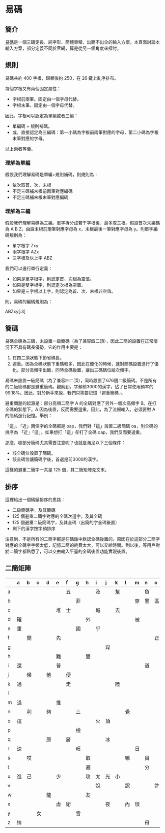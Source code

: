 # 易碼

## 簡介

[易碼](https://www.remnote.com/a/65e1c604ef303f6fde3deef0)是一個三碼定長、純字形、簡體專精、出簡不出全的輸入方案。本頁面討論本輸入方案，部分定義不同於官網，算是從另一個角度來探討。

## 規則

易碼共約 400 字根，歸類後約 250，在 26 鍵上亂序排布。

每個字根又有兩個固定屬性：

- 字根前兩筆。固定由一個字母代替。
- 字根末筆。固定由一個字母代替。

因此，字根可以認定為單編或者三編：

- 單編碼 + 規則補碼。
- 或，直接認定為三編碼：第一小碼為字根前兩筆對應的字母，第二小碼為字根末筆對應的字母。

以上兩者等價。

### 理解為單編

假設我們理解易碼是單編+規則補碼，則規則為：

- 依次取首、次、末根
- 不足三碼補末根前兩筆對應編碼
- 不足三碼補末根末筆對應編碼

### 理解為三編

假設我們理解易碼為三編。單字拆分成若干字根後，最多取三根。假設首次末編碼為 A B Z，由設末根前兩筆對應字母為 x，末根最後一筆對應字母為 y。則單字編碼規則為：

- 單字根字 Zxy
- 兩字根字 AZx
- 三字根及以上字 ABZ

我們可以進行單行定義：

- 如果是單字根字，則認定首、次根為空值。
- 如果是雙字根字，則認定次根為空置。
- 如果是三字根以上字，則認定為首、次、末根非空值。

則，易碼的編碼規則為：

ABZxy\[:3\]

## 簡碼

易碼全碼為三碼，未設置一級簡碼（為了兼容四二頂），因此二簡的設置在正常情況下不具有碼長優勢，它的作用主要是：

1. 在四二頂狀態下節省碼長。
2. 避重。因為全碼狀態下重碼較多，因此在優化的時候，就對簡碼設置進行了優化。部分高頻字出簡，同時全碼後置，讓出三碼碼位給次頻字。

易碼未設置一級簡碼（為了兼容四二頂），同時設置了676個二級簡碼。不是所有的二級簡碼都是避重簡碼。觀察到，字頻前3000的漢字，佔了日常使用頻率的 99.18%。因此，對於新手來說，我們只需要記憶「避重簡碼」。

避重問題的起源是：部分高頻二簡字 A 的全碼對應了另外一個次高頻字 B。在打全碼的狀態下，A 因為後置，反而需要選重。因此，為了流暢輸入，必須要對 A 的簡碼進行記憶。舉例：

「這」、「近」兩個字的全碼都是 oap，我們對「這」設置二級簡碼 oa，則全碼的排序為 「近」「這」。如果想打「這」卻打了全碼 oap，我們反而要選重。

那麼，哪部分簡碼尤其需要注意呢？也就是滿足以下三個條件：

- 該全碼位設置了簡碼。
- 該全碼位讓簡碼字後，首選是前3000的漢字。

這樣的避重二簡字一共是 125 個，其二簡矩陣見文末。

## 排序

這裡給出一個碼錶排序的思路：

- 二級簡碼字，及其簡碼
- 125 個避重二簡字對應的全碼次選字，及其全碼
- 125 個避重二級簡碼字，及其全碼（出簡的字全碼後置）
- 剩下的漢字按字頻排序

注意到，不是所有的二簡字都是在碼錶中默認全碼後置的。原因在於這部分二簡字對應的全碼字字頻太低，記憶二簡的耗費太大，可以交給時間。到以後，等用戶對於二簡字都熟悉了，可以交由輸入平臺的全碼後置功能實現後置。

## 二簡矩陣

|    | a   | b   | c   | d   | e   | f   | g   | h   | i   | j   | k   | l   | m   | n   | o   | p   | q   | r   | s   | t   | u   | v   | w   | x   | y   | z   |
|:---|:----|:----|:----|:----|:----|:----|:----|:----|:----|:----|:----|:----|:----|:----|:----|:----|:----|:----|:----|:----|:----|:----|:----|:----|:----|:----|
| a  |     |     |     |     |     | 五  |     |     | 及  |     | 幫  |     |     | 負  |     |     |     |     |     | 蹤  |     | 費  |     | 習  |     |     |
| b  |     |     |     |     |     |     | 菲  |     |     |     |     |     | 穿  | 警  | 區  |     |     |     |     |     |     |     |     |     |     |     |
| c  |     |     |     |     | 堆  | 士  |     |     | 城  |     | 去  |     |     |     |     |     |     | 赤  | 增  | 境  |     |     | 牆  |     |     | 怎  |
| d  | 確  |     |     |     |     |     |     | 外  |     |     |     |     | 被  |     |     |     |     |     |     |     |     |     |     |     |     |     |
| e  | 重  |     |     |     |     |     | 國  |     | 乎  |     |     |     |     |     |     | 集  |     |     | 回  |     |     |     |     |     |     |     |
| f  |     | 開  |     |     | 先  |     |     |     |     |     |     |     |     |     | 正  |     |     |     |     |     |     |     |     |     |     |     |
| g  |     |     |     |     |     |     |     |     |     | 錄  |     |     |     |     |     | 餘  |     |     |     |     |     |     |     |     |     |     |
| h  |     |     |     |     | 難  |     |     | 雙  |     |     |     |     |     |     |     |     |     |     |     |     |     |     | 教  | 又  |     |     |
| i  | 還  |     |     |     | 普  |     |     |     |     |     |     |     |     | 道  |     |     |     |     |     | 其  | 關  |     |     |     |     |     |
| j  |     | 候  |     | 他  |     | 便  |     |     |     |     |     |     |     |     |     | 體  |     |     |     |     |     |     | 什  |     |     |     |
| k  | 過  |     |     |     |     | 走  |     |     |     |     | 陸  |     |     |     |     |     |     |     |     | 手  |     |     |     |     |     |     |
| l  |     |     |     |     |     |     |     |     |     |     |     |     |     |     |     |     |     |     |     |     | 微  |     |     |     |     |     |
| m  | 退  |     |     |     | 推  |     |     |     |     |     |     |     |     |     |     |     |     |     | 操  | 護  |     |     | 勢  | 即  |     | 接  |
| n  |     | 利  |     | 夠  |     |     | 三  |     |     |     |     | 覺  |     |     |     |     |     |     | 和  |     |     |     |     |     | 副  |     |
| o  | 這  |     |     |     |     |     |     |     | 火  | 頂  |     |     |     |     |     | 殺  |     |     |     |     |     |     |     |     |     |     |
| p  |     |     |     |     |     |     | 檢  |     |     |     |     |     |     |     |     |     |     |     | 加  |     | 機  |     |     |     |     |     |
| q  |     |     |     | 原  |     | 層  |     |     |     | 冰  |     |     |     |     |     | 歷  |     |     |     |     |     |     |     |     |     |     |
| r  | 速  |     |     |     |     |     | 旺  |     |     |     |     |     | 日  |     |     |     |     |     |     |     |     |     |     |     | 衣  |     |
| s  |     | 哎  |     |     |     |     |     | 取  |     |     |     | 嘛  |     | 員  |     |     |     |     |     |     |     |     |     | 鳴  |     |     |
| t  |     |     |     |     |     |     |     | 遍  |     |     |     |     |     | 分  |     |     |     |     |     |     |     |     |     |     | 安  | 意  |
| u  | 進  | 己  |     |     | 少  |     |     | 攻  | 太  | 光  | 小  |     |     |     |     |     |     |     |     |     |     | 辯  | 金  |     |     |     |
| v  |     |     |     |     |     |     |     |     | 說  |     |     | 認  |     |     | 許  | 閒  |     |     |     |     |     |     |     |     |     |     |
| w  |     |     |     | 龍  |     |     |     | 友  |     |     |     |     |     |     |     | 床  |     |     |     |     |     |     |     |     |     |     |
| x  |     |     |     |     | 虛  | 衛  |     |     |     | 夜  |     | 內  | 很  |     |     | 勒  | 烏  |     | 衰  |     |     | 獄  |     |     |     | 慮  |
| y  |     |     | 女  |     |     |     | 雪  |     |     |     |     |     |     |     |     | 男  |     |     | 如  |     |     | 亂  |     |     |     |     |
| z  | 情  |     |     |     |     |     |     |     |     |     |     |     |     | 母  |     |     |     | 慢  |     |     | 莫  |     | 草  |     |     |     |